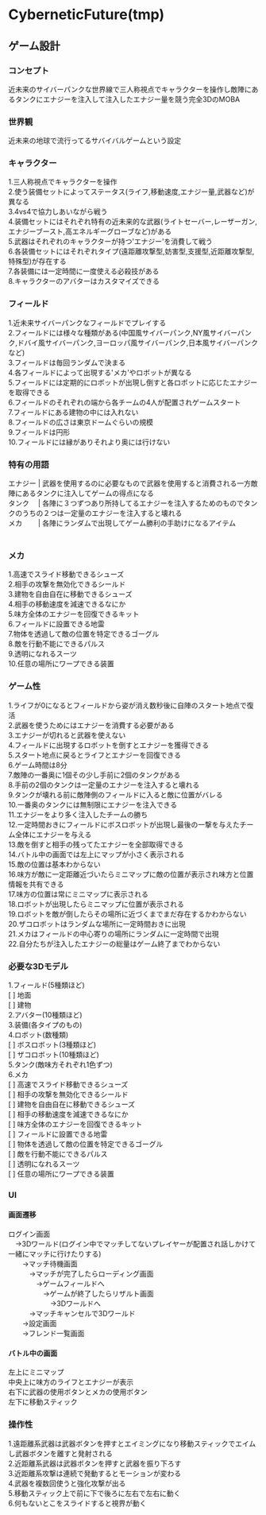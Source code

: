 # CyberneticFuture(tmp)


## ゲーム設計


### コンセプト
近未来のサイバーパンクな世界線で三人称視点でキャラクターを操作し敵陣にあるタンクにエナジーを注入して注入したエナジー量を競う完全3DのMOBA


### 世界観
近未来の地球で流行ってるサバイバルゲームという設定


### キャラクター
1.三人称視点でキャラクターを操作  
2.使う装備セットによってステータス(ライフ,移動速度,エナジー量,武器など)が異なる  
3.4vs4で協力しあいながら戦う  
4.装備セットにはそれぞれ特有の近未来的な武器(ライトセーバー,レーザーガン,エナジーブースト,高エネルギーグローブなど)がある  
5.武器はそれぞれのキャラクターが持つ'エナジー'を消費して戦う  
6.各装備セットにはそれぞれタイプ(遠距離攻撃型,妨害型,支援型,近距離攻撃型,特殊型)が存在する  
7.各装備には一定時間に一度使える必殺技がある  
8.キャラクターのアバターはカスタマイズできる  


### フィールド
1.近未来サイバーパンクなフィールドでプレイする  
2.フィールドには様々な種類がある(中国風サイバーパンク,NY風サイバーパンク,ドバイ風サイバーパンク,ヨーロッパ風サイバーパンク,日本風サイバーパンクなど)  
3.フィールドは毎回ランダムで決まる  
4.各フィールドによって出現する'メカ'やロボットが異なる  
5.フィールドには定期的にロボットが出現し倒すと各ロボットに応じたエナジーを取得できる  
6.フィールドのそれぞれの端から各チームの4人が配置されゲームスタート  
7.フィールドにある建物の中には入れない  
8.フィールドの広さは東京ドームぐらいの規模  
9.フィールドは円形  
10.フィールドには縁がありそれより奥には行けない  


### 特有の用語  
エナジー | 武器を使用するのに必要なもので武器を使用すると消費される一方敵陣にあるタンクに注入してゲームの得点になる  
タンク 　| 各陣に３つずつあり所持してるエナジーを注入するためのものでタンクのうちの２つは一定量のエナジーを注入すると壊れる  
メカ　　 | 各陣にランダムで出現してゲーム勝利の手助けになるアイテム                　　　    


### メカ
1.高速でスライド移動できるシューズ  
2.相手の攻撃を無効化できるシールド  
3.建物を自由自在に移動できるシューズ  
4.相手の移動速度を減速できるなにか  
5.味方全体のエナジーを回復できるキット  
6.フィールドに設置できる地雷  
7.物体を透過して敵の位置を特定できるゴーグル  
8.敵を行動不能にできるパルス  
9.透明になれるスーツ  
10.任意の場所にワープできる装置  


### ゲーム性
1.ライフが0になるとフィールドから姿が消え数秒後に自陣のスタート地点で復活  
2.武器を使うためにはエナジーを消費する必要がある  
3.エナジーが切れると武器を使えない  
4.フィールドに出現するロボットを倒すとエナジーを獲得できる  
5.スタート地点に戻るとライフとエナジーを回復できる  
6.ゲーム時間は8分  
7.敵陣の一番奥に1個その少し手前に2個のタンクがある  
8.手前の2個のタンクは一定量のエナジーを注入すると壊れる  
9.タンクが壊れる前に敵陣側のフィールドに入ると敵に位置がバレる  
10.一番奥のタンクには無制限にエナジーを注入できる  
11.エナジーをより多く注入したチームの勝ち  
12.一定時間おきにフィールドにボスロボットが出現し最後の一撃を与えたチーム全体にエナジーを与える  
13.敵を倒すと相手の残ってたエナジーを全部取得できる  
14.バトル中の画面では左上にマップが小さく表示される  
15.敵の位置は基本わからない  
16.味方が敵に一定距離近づいたらミニマップに敵の位置が表示され味方と位置情報を共有できる  
17.味方の位置は常にミニマップに表示される  
18.ロボットが出現したらミニマップに位置が表示される  
19.ロボットを敵が倒したらその場所に近づくまでまだ存在するかわからない  
20.ザコロボットはランダムな場所に一定時間おきに出現  
21.メカはフィールドの中心寄りの場所にランダムに一定時間で出現  
22.自分たちが注入したエナジーの総量はゲーム終了までわからない  


### 必要な3Dモデル
1.フィールド(5種類ほど)  
[ ] 地面  
[ ] 建物  
2.アバター(10種類ほど)  
3.装備(各タイプのもの)  
4.ロボット(数種類)  
[ ] ボスロボット(3種類ほど)  
[ ] ザコロボット(10種類ほど)  
5.タンク(敵味方それぞれ1色ずつ)  
6.メカ  
[ ] 高速でスライド移動できるシューズ  
[ ] 相手の攻撃を無効化できるシールド  
[ ] 建物を自由自在に移動できるシューズ  
[ ] 相手の移動速度を減速できるなにか  
[ ] 味方全体のエナジーを回復できるキット  
[ ] フィールドに設置できる地雷  
[ ] 物体を透過して敵の位置を特定できるゴーグル  
[ ] 敵を行動不能にできるパルス  
[ ] 透明になれるスーツ  
[ ] 任意の場所にワープできる装置  


### UI

#### 画面遷移
ログイン画面  
　→3Dワールド(ログイン中でマッチしてないプレイヤーが配置され話しかけて一緒にマッチに行けたりする)  
　　→マッチ待機画面  
　　　→マッチが完了したらローディング画面  
　　　　→ゲームフィールドへ  
　　　　　→ゲームが終了したらリザルト画面  
　　　　　　→3Dワールドへ  
　　　→マッチキャンセルで3Dワールド  
　　→設定画面  
　　→フレンド一覧画面  

#### バトル中の画面
左上にミニマップ  
中央上に味方のライフとエナジーが表示  
右下に武器の使用ボタンとメカの使用ボタン  
左下に移動スティック  


### 操作性
1.遠距離系武器は武器ボタンを押すとエイミングになり移動スティックでエイムし武器ボタンを離すと発射される  
2.近距離系武器は武器ボタンを押すと武器を振り下ろす  
3.近距離系攻撃は連続で発動するとモーションが変わる  
4.武器を複数回使うと強化攻撃が出る  
5.移動スティック上で前に下で後ろに左右で左右に動く  
6.何もないとこをスライドすると視界が動く  
